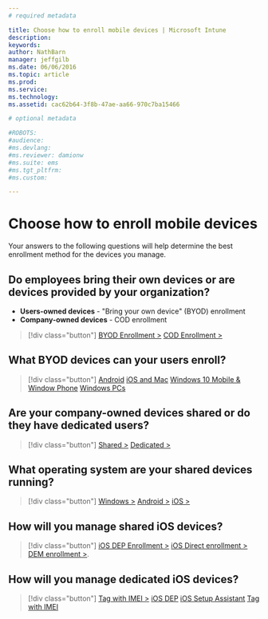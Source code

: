 ```yaml
---
# required metadata

title: Choose how to enroll mobile devices | Microsoft Intune
description:
keywords:
author: NathBarn
manager: jeffgilb
ms.date: 06/06/2016
ms.topic: article
ms.prod:
ms.service:
ms.technology:
ms.assetid: cac62b64-3f8b-47ae-aa66-970c7ba15466

# optional metadata

#ROBOTS:
#audience:
#ms.devlang:
#ms.reviewer: damionw
#ms.suite: ems
#ms.tgt_pltfrm:
#ms.custom:

---
```


# Choose how to enroll mobile devices

Your answers to the following questions will help determine the best enrollment method for the devices you manage.

## **Do employees bring their own devices or are devices provided by your organization?**

  - **Users-owned devices** - "Bring your own device" (BYOD) enrollment
  - **Company-owned devices** - COD enrollment

> [!div class="button"]
[BYOD Enrollment >](#what-byod-devices-can-your-users-enroll)   [COD Enrollment >](#are-your-company-owned-devices-shared-or-do-they-have-dedicated-users)

## **What BYOD devices can your users enroll?**

> [!div class="button"]
[Android](/intune/deploy-use/set-up-android-management-with-microsoft-intune) [iOS and Mac](/intune/deploy-use/set-up-ios-and-mac-management-with-microsoft-intune) [Windows 10 Mobile & Window Phone](/intune/deploy-use/set-up-windows-phone-management-with-microsoft-intune) [Windows PCs](/intune/deploy-use/set-up-windows-device-management-with-microsoft-intune)

## **Are your company-owned devices shared or do they have dedicated users?**

> [!div class="button"]
[Shared >](#what-operating-system-are-your-shared-devices-running)   [Dedicated >](#how-will-you-manage-dedicated-ios-devices)


## **What operating system are your shared devices running?**

  > [!div class="button"]
  [Windows >](/intune/deploy-use/enroll-corporate-owned-devices-with-the-device-enrollment-manager-in-microsoft-intune) [Android >](/intune/deploy-use/enroll-corporate-owned-devices-with-the-device-enrollment-manager-in-microsoft-intune) [iOS >](#how-will-you-manage-shared-ios-devices)

## **How will you manage shared iOS devices?**

  > [!div class="button"]
  [iOS DEP Enrollment >](/intune/deploy-use/ios-device-enrollment-program-in-microsoft-intune) [iOS Direct enrollment >](/intune/deploy-use/ios-direct-enrollment-in-microsoft-intune)  [DEM enrollment >](/intune/deploy-use/enroll-corporate-owned-devices-with-the-device-enrollment-manager-in-microsoft-intune).

## **How will you manage dedicated iOS devices?**

  > [!div class="button"]
  [Tag with IMEI >](/intune/deploy-use/specify-corporate-owned-devices-with-international-mobile-equipment-identity-imei-numbers) [iOS DEP](/intune/deploy-use/ios-device-enrollment-program-in-microsoft-intune) [iOS Setup Assistant](/intune/deploy-use/ios-setup-assistant-enrollment-in-microsoft-intune) [Tag with IMEI](/intune/deploy-use/specify-corporate-owned-devices-with-international-mobile-equipment-identity-imei-numbers)
